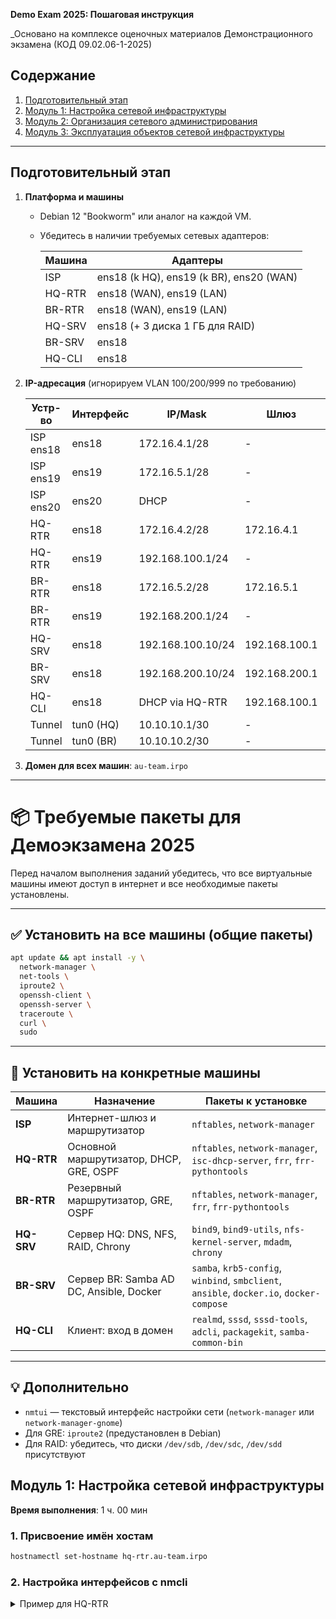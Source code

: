 **Demo Exam 2025: Пошаговая инструкция**

_Основано на комплексе оценочных материалов Демонстрационного экзамена (КОД 09.02.06-1-2025)

## Содержание

1. [Подготовительный этап](#подготовительный-этап)
2. [Модуль 1: Настройка сетевой инфраструктуры](#модуль-1-настройка-сетевой-инфраструктуры)
3. [Модуль 2: Организация сетевого администрирования](#модуль-2-организация-сетевого-администрирования)
4. [Модуль 3: Эксплуатация объектов сетевой инфраструктуры](#модуль-3-эксплуатация-объектов-сетевой-инфраструктуры)

---

## Подготовительный этап

1. **Платформа и машины**
   - Debian 12 "Bookworm" или аналог на каждой VM.
   - Убедитесь в наличии требуемых сетевых адаптеров:

     | Машина    | Адаптеры                                   |
     |-----------|--------------------------------------------|
     | ISP       | ens18 (k HQ), ens19 (k BR), ens20 (WAN)    |
     | HQ-RTR    | ens18 (WAN), ens19 (LAN)                   |
     | BR-RTR    | ens18 (WAN), ens19 (LAN)                   |
     | HQ-SRV    | ens18 (+ 3 диска 1 ГБ для RAID)            |
     | BR-SRV    | ens18                                     |
     | HQ-CLI    | ens18                                     |

2. **IP-адресация** (игнорируем VLAN 100/200/999 по требованию)

   | Устр-во   | Интерфейс     | IP/Mask          | Шлюз          | Комментарий               |
   |-----------|---------------|------------------|---------------|--------------------------|
   | ISP ens18 | ens18         | 172.16.4.1/28    | -             | связь с HQ               |
   | ISP ens19 | ens19         | 172.16.5.1/28    | -             | связь с BR               |
   | ISP ens20 | ens20         | DHCP             | -             | выход в интернет         |
   | HQ-RTR    | ens18         | 172.16.4.2/28    | 172.16.4.1    |                          |
   | HQ-RTR    | ens19         | 192.168.100.1/24 | -             | LAN HQ                   |
   | BR-RTR    | ens18         | 172.16.5.2/28    | 172.16.5.1    |                          |
   | BR-RTR    | ens19         | 192.168.200.1/24 | -             | LAN BR                   |
   | HQ-SRV    | ens18         | 192.168.100.10/24| 192.168.100.1 |                          |
   | BR-SRV    | ens18         | 192.168.200.10/24| 192.168.200.1 |                          |
   | HQ-CLI    | ens18         | DHCP via HQ-RTR  | 192.168.100.1 |                          |
   | Tunnel    | tun0 (HQ)     | 10.10.10.1/30    | -             |                          |
   | Tunnel    | tun0 (BR)     | 10.10.10.2/30    | -             |                          |

3. **Домен для всех машин**: `au-team.irpo`

---

# 📦 Требуемые пакеты для Демоэкзамена 2025

Перед началом выполнения заданий убедитесь, что все виртуальные машины имеют доступ в интернет и все необходимые пакеты установлены.

---

## ✅ Установить на все машины (общие пакеты)

```bash
apt update && apt install -y \
  network-manager \
  net-tools \
  iproute2 \
  openssh-client \
  openssh-server \
  traceroute \
  curl \
  sudo
```

---

## 📌 Установить на конкретные машины

| Машина     | Назначение                                | Пакеты к установке                                                                 |
|------------|-------------------------------------------|-------------------------------------------------------------------------------------|
| **ISP**    | Интернет-шлюз и маршрутизатор             | `nftables`, `network-manager`                                                      |
| **HQ-RTR** | Основной маршрутизатор, DHCP, GRE, OSPF   | `nftables`, `network-manager`, `isc-dhcp-server`, `frr`, `frr-pythontools`         |
| **BR-RTR** | Резервный маршрутизатор, GRE, OSPF        | `nftables`, `network-manager`, `frr`, `frr-pythontools`                            |
| **HQ-SRV** | Сервер HQ: DNS, NFS, RAID, Chrony         | `bind9`, `bind9-utils`, `nfs-kernel-server`, `mdadm`, `chrony`                     |
| **BR-SRV** | Сервер BR: Samba AD DC, Ansible, Docker   | `samba`, `krb5-config`, `winbind`, `smbclient`, `ansible`, `docker.io`, `docker-compose` |
| **HQ-CLI** | Клиент: вход в домен                      | `realmd`, `sssd`, `sssd-tools`, `adcli`, `packagekit`, `samba-common-bin`          |

---

## 💡 Дополнительно

- `nmtui` — текстовый интерфейс настройки сети (`network-manager` или `network-manager-gnome`)
- Для GRE: `iproute2` (предустановлен в Debian)
- Для RAID: убедитесь, что диски `/dev/sdb`, `/dev/sdc`, `/dev/sdd` присутствуют

## Модуль 1: Настройка сетевой инфраструктуры

**Время выполнения**: 1 ч. 00 мин 

### 1. Присвоение имён хостам
```bash
hostnamectl set-hostname hq-rtr.au-team.irpo
```

### 2. Настройка интерфейсов с nmcli
<details>
<summary>Пример для HQ-RTR</summary>
```bash
nmcli con add type ethernet con-name WAN ifname ens18 ip4 172.16.4.2/28 gw4 172.16.4.1
nmcli con mod WAN ipv4.dns 8.8.8.8
nmcli con up WAN

nmcli con add type ethernet con-name LAN ifname ens19 ip4 192.168.100.1/24
nmcli con up LAN
```
</details>

### 3. Конфигурация ISP
```bash
nmcli con add type ethernet con-name TO-HQ ifname ens18 ip4 172.16.4.1/28
nmcli con up TO-HQ

nmcli con add type ethernet con-name TO-BR ifname ens19 ip4 172.16.5.1/28
nmcli con up TO-BR

nmcli con add type ethernet con-name WAN-DHCP ifname ens20
nmcli con up WAN-DHCP
```

### 4. Включение IP-форвардинга и NAT (nftables)
```bash
echo "net.ipv4.ip_forward=1" > /etc/sysctl.d/99-forwarding.conf
sysctl -p /etc/sysctl.d/99-forwarding.conf

apt update && apt install -y nftables
# В /etc/nftables.conf добавить:
# chain postrouting { type nat hook postrouting priority 100; policy accept; oifname ens20 masquerade }
systemctl enable --now nftables
```

### 5. GRE-туннель
 Настройка GRE-туннеля через nmtui

В этом файле приведены точные значения полей для двух маршрутизаторов: HQ-RTR и BR-RTR, по текущей схеме.

---

## 1. HQ-RTR (172.16.4.2 ↔ 172.16.5.2)

1. Запустите `nmtui` → **Edit a connection** → выберите ваш IP-tunnel (например, `gre-tun0`) → **Edit**:

   ```text
   Profile name:  gre-tun0
   Device:        tun0

   ── IP tunnel ────────────────
   Mode:          GRE
   Parent:        ens18
   Local IP:      172.16.4.2
   Remote IP:     172.16.5.2
   MTU:           1400

   ── IPv4 CONFIGURATION ───────
   Method:        Manual
   Addresses:     10.10.10.1/30     # туннельный адрес
   Gateway:       (leave empty)    # шлюз не нужен
   DNS servers:   (leave empty)
   ```

2. Сохраните и **Activate** → `gre-tun0`.

---

## 2. BR-RTR (172.16.5.2 ↔ 172.16.4.2)

1. В `nmtui` → **Edit a connection** → ваш туннель → **Edit**:

   ```text
   Profile name:  gre-tun0
   Device:        tun0

   ── IP tunnel ────────────────
   Mode:          GRE
   Parent:        ens18
   Local IP:      172.16.5.2
   Remote IP:     172.16.4.2
   MTU:           1400

   ── IPv4 CONFIGURATION ───────
   Method:        Manual
   Addresses:     10.10.10.2/30
   Gateway:       (leave empty)
   DNS servers:   (leave empty)
   ```

2. Сохраните и **Activate** → `gre-tun0`.

---

После этого интерфейс `tun0` будет автоматически подниматься с нужными параметрами и настройки сохранятся при перезагрузке NetworkManager.


### 6. OSPF (FRR)
```bash
apt install -y frr frr-pythontools
# /etc/frr/daemons: zebra=yes ospfd=yes
systemctl enable --now frr
vtysh <<EOF
conf t
router ospf
 ospf router-id 1.1.1.1       # HQ (BR: 2.2.2.2)
 network 10.10.10.0/30 area 0
 network 192.168.100.0/24 area 0
 passive-interface ens19
 area 0 authentication message-digest
 interface tun0
  ip ospf message-digest-key 1 md5 MySecretPass
exit
write
EOF
```

### 7. DHCP-сервер (HQ-RTR DHCP)
```bash
apt install -y isc-dhcp-server
authoritative;

option domain-name "au-team.irpo";
option domain-name-servers 192.168.1.2, 8.8.8.8;

subnet 192.168.2.0 netmask 255.255.255.240 {
    range 192.168.2.2 192.168.2.14;
    option routers 192.168.2.1;
    option broadcast-address 192.168.2.15;
    option domain-search "au-team.irpo";
}

systemctl enable --now isc-dhcp-server
reboot
```

### 8. DNS-сервер (BIND9)
```bash
apt install -y bind9 bind9-utils
# /etc/bind/named.conf.options: forwarders { 8.8.8.8; 8.8.4.4; }
# /etc/bind/named.conf.local: зоны au-team.irpo и 100.168.192.in-addr.arpa
named-checkconf && named-checkzone au-team.irpo /etc/bind/db.au-team.irpo
systemctl enable --now bind9
```

---

## Модуль 2: Организация сетевого администрирования

**Время выполнения**: 1 ч. 30 мин 

### 1. Samba AD DC (BR-SRV)
```bash
apt install -y samba krb5-config winbind smbclient
samba-tool domain provision --use-rfc2307 --interactive
cp /var/lib/samba/private/krb5.conf /etc/
systemctl unmask samba-ad-dc && systemctl enable --now samba-ad-dc
```

### 2. Вход клиента в домен (HQ-CLI)
```bash
apt install -y realmd sssd sssd-tools adcli packagekit samba-common-bin
realm join --user=administrator au-team.irpo
```

### 3. RAID 5 + NFS (HQ-SRV)
```bash
apt install -y mdadm nfs-kernel-server
mdadm --create /dev/md0 --level=5 --raid-devices=3 /dev/sdb /dev/sdc /dev/sdd
mkfs.ext4 /dev/md0 && echo "/dev/md0 /raid5 ext4 defaults 0 0" >> /etc/fstab
mkdir -p /raid5/nfs && chown nobody:nogroup /raid5/nfs
echo "/raid5/nfs 192.168.100.0/24(rw,sync,no_subtree_check)" >> /etc/exports
exportfs -a && systemctl restart nfs-kernel-server
```

### 4. Chrony NTP
```bash
apt install -y chrony
# /etc/chrony/chrony.conf: local stratum 5, allow 192.168.0.0/16
systemctl restart chrony
# Клиенты: server hq-rtr.au-team.irpo iburst
```

### 5. Ansible (BR-SRV)
```bash
apt install -y ansible
cat <<EOF > /etc/ansible/hosts
[routers]
hq-rtr.au-team.irpo
br-rtr.au-team.irpo

[servers]
hq-srv.au-team.irpo
br-srv.au-team.irpo

[clients]
hq-cli.au-team.irpo

[all:vars]
ansible_user=net_admin
ansible_ssh_pass=P@$$word
ansible_become_pass=P@$$word
EOF

ansible all -m ping
```

### 6. Docker + MediaWiki (BR-SRV)
```bash
apt install -y docker.io docker-compose
docker run -d -p 8080:80 --name mediawiki mediawiki
```
